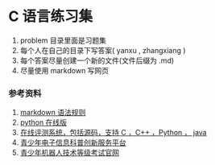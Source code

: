 # C 语言练习集

1. problem 目录里面是习题集
1. 每个人在自己的目录下写答案( yanxu  ,  zhangxiang )
1. 每个答案尽量创建一个新的文件(文件后缀为 .md)
1. 尽量使用 markdown 写网页

### 参考资料

1. [markdown 语法规则](https://www.jianshu.com/p/191d1e21f7ed)
1. [python 在线版](http://www.pythontip.com/coding/run)
1. [在线评测系统，包括源码，支持 C ，C++ ，Python ， java ](https://docs.onlinejudge.me/)
1. [青少年电子信息科普创新服务平台](http://kp.cie-info.org.cn/)
1. [青少年机器人技术等级考试官网](http://qceit.org.cn/)
